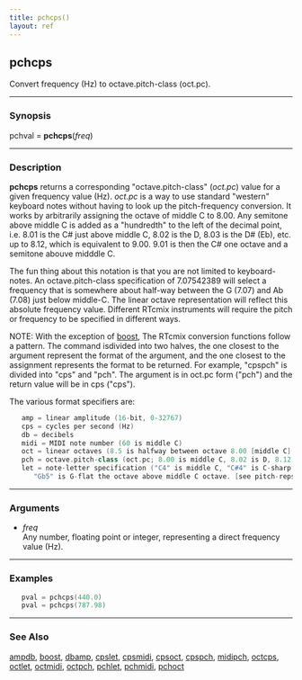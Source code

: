```yaml
---
title: pchcps()
layout: ref
---
```


## pchcps

Convert frequency (Hz) to octave.pitch-class (oct.pc).

-----

### Synopsis

pchval = **pchcps**(*freq*)

-----

### Description

**pchcps** returns a corresponding "octave.pitch-class" (*oct.pc*) value
for a given frequency value (Hz). *oct.pc* is a way to use standard
"western" keyboard notes without having to look up the pitch-frequency
conversion. It works by arbitrarily assigning the octave of middle C to
8.00. Any semitone above middle C is added as a "hundredth" to the left
of the decimal point, i.e. 8.01 is the C\# just above middle C, 8.02 is
the D, 8.03 is the D\# (Eb), etc. up to 8.12, which is equivalent to
9.00. 9.01 is then the C\# one octave and a semitone abouve midddle C.

The fun thing about this notation is that you are not limited to
keyboard-notes. An octave.pitch-class specification of 7.07542389 will
select a frequency that is somewhere about half-way between the G (7.07)
and Ab (7.08) just below middle-C. The linear octave representation will
reflect this absolute frequency value. Different RTcmix instruments will
require the pitch or frequency to be specified in different ways.

NOTE: With the exception of [boost](boost.html), The RTcmix conversion
functions follow a pattern. The command isdivided into two halves, the
one closest to the argument represent the format of the argument, and
the one closest to the assignment represents the format to be returned.
For example, "cpspch" is divided into "cps" and "pch". The argument is
in oct.pc form ("pch") and the return value will be in cps ("cps").

The various format specifiers are:

```cpp
   amp = linear amplitude (16-bit, 0-32767)
   cps = cycles per second (Hz)
   db = decibels
   midi = MIDI note number (60 is middle C)
   oct = linear octaves (8.5 is halfway between octave 8.00 [middle C] and 9.00)
   pch = octave.pitch-class (oct.pc; 8.00 is middle C, 8.02 is D, 8.12 = 9.00 = C above middle C)
   let = note-letter specification ("C4" is middle C, "C#4" is C-sharp above middle C,
      "Gb5" is G-flat the octave above middle C octave. [see pitch-reps for more info])
```

-----

### Arguments

  - *freq*  
    Any number, floating point or integer, representing a direct
    frequency value (Hz).

-----

### Examples

```cpp
   pval = pchcps(440.0)
   pval = pchcps(787.98)
```

-----

### See Also

[ampdb](ampdb.html), [boost](boost.html), [dbamp](dbamp.html),
[cpslet](cpslet.html), [cpsmidi](cpsmidi.html), [cpsoct](cpsoct.html),
[cpspch](cpspch.html), [midipch](midipch.html), [octcps](octcps.html),
[octlet](octlet.html), [octmidi](octmidi.html), [octpch](octpch.html),
[pchlet](pchlet.html), [pchmidi](pchmidi.html), [pchoct](pchoct.html)
